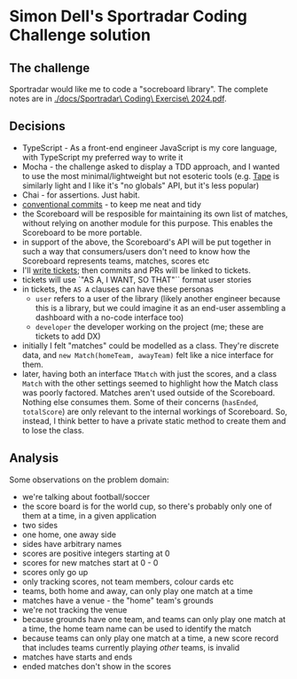 # Simon Dell's Sportradar Coding Challenge solution

## The challenge

Sportradar would like me to code a "socreboard library". The complete notes are in [./docs/Sportradar\ Coding\ Exercise\ 2024.pdf]().

## Decisions

- TypeScript - As a front-end engineer JavaScript is my core language, with TypeScript my preferred way to write it
- Mocha - the challenge asked to display a TDD approach, and I wanted to use the most minimal/lightweight but not esoteric tools (e.g. [Tape](https://www.npmjs.com/package/tape) is similarly light and I like it's "no globals" API, but it's less popular)
- Chai - for assertions. Just habit. 
- [conventional commits](https://www.conventionalcommits.org/en/v1.0.0/#summary) - to keep me neat and tidy
- the Scoreboard will be resposible for maintaining its own list of matches, without relying on another module for this purpose. This enables the Scoreboard to be more portable. 
- in support of the above, the Scoreboard's API will be put together in such a way that consumers/users don't need to know how the Scoreboard represents teams, matches, scores etc
- I'll [write tickets](https://github.com/simondell/test_sportradar/issues); then commits and PRs will be linked to tickets.
- tickets will use `"AS A, I WANT, SO THAT"`` format user stories
- in tickets, the `AS A` clauses can have these personas
	- `user` refers to a user of the library (likely another engineer because this is a library, but we could imagine it as an end-user assembling a dashboard with a no-code interface too)
	- `developer` the developer working on the project (me; these are tickets to add DX)
- initially I felt "matches" could be modelled as a class. They're discrete data, and `new Match(homeTeam, awayTeam)` felt like a nice interface for them. 
- later, having both an interface `TMatch` with just the scores, and a class `Match` with the other settings seemed to highlight how the Match class was poorly factored. Matches aren't used outside of the Scoreboard. Nothing else consumes them. Some of their concerns (`hasEnded`, `totalScore`) are only relevant to the internal workings of Scoreboard. So, instead, I think better to have a private static method to create them and to lose the class.

## Analysis

Some observations on the problem domain:

- we're talking about football/soccer
- the score board is for the world cup, so there's probably only one of them at a time, in a given application
- two sides
- one home, one away side
- sides have arbitrary names
- scores are positive integers starting at 0
- scores for new matches start at 0 - 0
- scores only go up
- only tracking scores, not team members, colour cards etc
- teams, both home and away, can only play one match at a time
- matches have a venue - the "home" team's grounds
- we're not tracking the venue
- because grounds have one team, and teams can only play one match at a time, the home team name can be used to identify the match
- because teams can only play one match at a time, a new score record that includes teams currently playing _other_ teams, is invalid
- matches have starts and ends
- ended matches don't show in the scores


